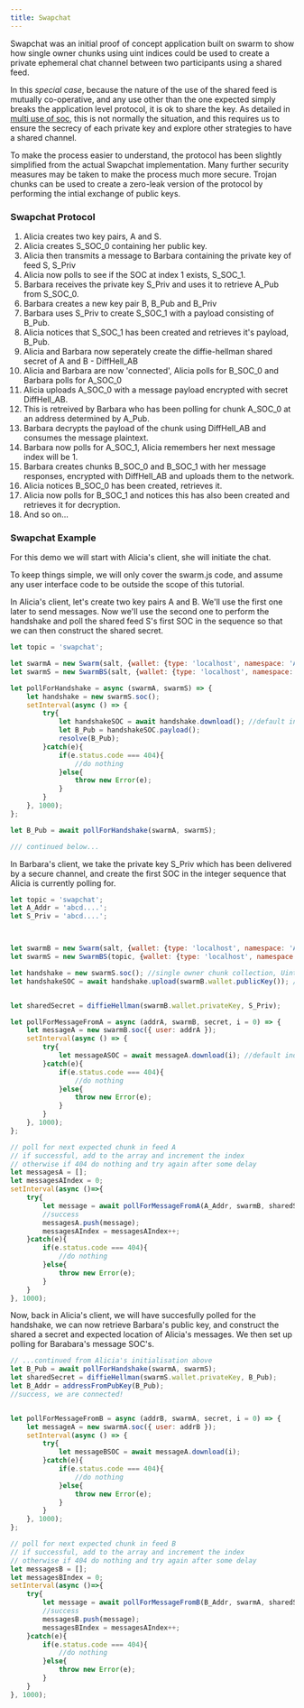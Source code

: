 ```yaml
---
title: Swapchat
---
```


Swapchat was an initial proof of concept application built on swarm to show how single owner chunks using uint indices could be used to create a private ephemeral chat channel between two participants using a shared feed.

In this *special case*, because the nature of the use of the shared feed is mutually co-operative, and any use other than the one expected simply breaks the application level protocol, it is ok to share the key. As detailed in [multi use of soc](), this is not normally the situation, and this requires us to ensure the secrecy of each private key and explore other strategies to have a shared channel. 

To make the process easier to understand, the protocol has been slightly simplified from the actual Swapchat implementation. Many further security measures may be taken to make the process much more secure. Trojan chunks can be used to create a zero-leak version of the protocol by performing the intial exchange of public keys.

### Swapchat Protocol

1. Alicia creates two key pairs, A and S.
2. Alicia creates S_SOC_0 containing her public key.
3. Alicia then transmits a message to Barbara containing the private key of feed S, S_Priv
4. Alicia now polls to see if the SOC at index 1 exists, S_SOC_1.
5. Barbara receives the private key S_Priv and uses it to retrieve A_Pub from S_SOC_0.
6. Barbara creates a new key pair B, B_Pub and B_Priv
7. Barbara uses S_Priv to create S_SOC_1 with a payload consisting of B_Pub.
8. Alicia notices that S_SOC_1 has been created and retrieves it's payload, B_Pub.
9. Alicia and Barbara now seperately create the diffie-hellman shared secret of A and B - DiffHell_AB
10. Alicia and Barbara are now 'connected', Alicia polls for B_SOC_0 and Barbara polls for A_SOC_0
11. Alicia uploads A_SOC_0 with a message payload encrypted with secret DiffHell_AB.
12. This is retreived by Barbara who has been polling for chunk A_SOC_0 at an address determined by A_Pub.
13. Barbara decrypts the payload of the chunk using DiffHell_AB and consumes the message plaintext.
14. Barbara now polls for A_SOC_1, Alicia remembers her next message index will be 1.
15. Barbara creates chunks B_SOC_0 and B_SOC_1 with her message responses, encrypted with DiffHell_AB and uploads them to the network.
16. Alicia notices B_SOC_0 has been created, retrieves it.
17. Alicia now polls for B_SOC_1 and notices this has also been created and retrieves it for decryption.
17. And so on...

### Swapchat Example

For this demo we will start with Alicia's client, she will initiate the chat.

To keep things simple, we will only cover the swarm.js code, and assume any user interface code to be outside the scope of this tutorial.

In Alicia's client, let's create two key pairs A and B. We'll use the first one later to send messages. Now we'll use the second one to perform the handshake and poll the shared feed S's first SOC in the sequence so that we can then construct the shared secret.

```js
let topic = 'swapchat';

let swarmA = new Swarm(salt, {wallet: {type: 'localhost', namespace: 'A'}});
let swarmS = new SwarmBS(salt, {wallet: {type: 'localhost', namespace: 'S'}});

let pollForHandshake = async (swarmA, swarmS) => {
	let handshake = new swarmS.soc();
	setInterval(async () => {
		try{
			let handshakeSOC = await handshake.download(); //default index 0
			let B_Pub = handshakeSOC.payload();
			resolve(B_Pub);
		}catch(e){
			if(e.status.code === 404){
				//do nothing
			}else{
				throw new Error(e);
			}
		}
	}, 1000);
};

let B_Pub = await pollForHandshake(swarmA, swarmS);

/// continued below...
```

In Barbara's client, we take the private key S_Priv which has been delivered by a secure channel, and create the first SOC in the integer sequence that Alicia is currently polling for.

```js
let topic = 'swapchat';
let A_Addr = 'abcd....';
let S_Priv = 'abcd....';



let swarmB = new Swarm(salt, {wallet: {type: 'localhost', namespace: 'A'}});
let swarmS = new SwarmBS(topic, {wallet: {type: 'localhost', namespace: 'S', privateKey: S_Priv}});

let handshake = new swarmS.soc(); //single owner chunk collection, Uint indexed, salt is 0x, we are starting at 0 (no previous index to add), it is the owners block
let handshakeSOC = await handshake.upload(swarmB.wallet.publicKey()); //default index 0


let sharedSecret = diffieHellman(swarmB.wallet.privateKey, S_Priv);

let pollForMessageFromA = async (addrA, swarmB, secret, i = 0) => {
	let messageA = new swarmB.soc({ user: addrA });
	setInterval(async () => {
		try{
			let messageASOC = await messageA.download(i); //default index 0
		}catch(e){
			if(e.status.code === 404){
				//do nothing
			}else{
				throw new Error(e);
			}
		}
	}, 1000);
};

// poll for next expected chunk in feed A
// if successful, add to the array and increment the index
// otherwise if 404 do nothing and try again after some delay
let messagesA = [];
let messagesAIndex = 0;
setInterval(async ()=>{
	try{
		let message = await pollForMessageFromA(A_Addr, swarmB, sharedSecret, messagesAIndex);
		//success
		messagesA.push(message);
		messagesAIndex = messagesAIndex++;
	}catch(e){
		if(e.status.code === 404){
			//do nothing
		}else{
			throw new Error(e);
		}
	}
}, 1000);
``` 

Now, back in Alicia's client, we will have succesfully polled for the handshake, we can now retrieve Barbara's public key, and construct the shared a secret and expected location of Alicia's messages. We then set up polling for Barabara's message SOC's.

```js
// ...continued from Alicia's initialisation above
let B_Pub = await pollForHandshake(swarmA, swarmS);
let sharedSecret = diffieHellman(swarmS.wallet.privateKey, B_Pub);
let B_Addr = addressFromPubKey(B_Pub);
//success, we are connected!


let pollForMessageFromB = async (addrB, swarmA, secret, i = 0) => {
	let messageA = new swarmA.soc({ user: addrB });
	setInterval(async () => {
		try{
			let messageBSOC = await messageA.download(i);
		}catch(e){
			if(e.status.code === 404){
				//do nothing
			}else{
				throw new Error(e);
			}
		}
	}, 1000);
};

// poll for next expected chunk in feed B
// if successful, add to the array and increment the index
// otherwise if 404 do nothing and try again after some delay
let messagesB = [];
let messagesBIndex = 0;
setInterval(async ()=>{
	try{
		let message = await pollForMessageFromB(B_Addr, swarmA, sharedSecret, messagesAIndex);
		//success
		messagesB.push(message);
		messagesBIndex = messagesAIndex++;
	}catch(e){
		if(e.status.code === 404){
			//do nothing
		}else{
			throw new Error(e);
		}
	}
}, 1000);
``` 
